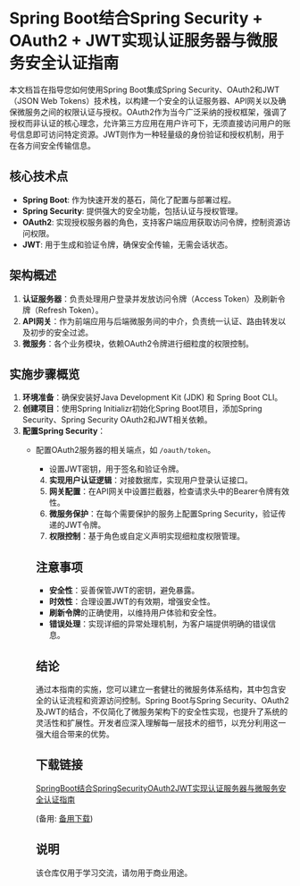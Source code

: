 # Spring Boot结合Spring Security + OAuth2 + JWT实现认证服务器与微服务安全认证指南

本文档旨在指导您如何使用Spring Boot集成Spring Security、OAuth2和JWT（JSON Web Tokens）技术栈，以构建一个安全的认证服务器、API网关以及确保微服务之间的权限认证与授权。OAuth2作为当今广泛采纳的授权框架，强调了授权而非认证的核心理念，允许第三方应用在用户许可下，无须直接访问用户的账号信息即可访问特定资源。JWT则作为一种轻量级的身份验证和授权机制，用于在各方间安全传输信息。

## 核心技术点

- **Spring Boot**: 作为快速开发的基石，简化了配置与部署过程。
- **Spring Security**: 提供强大的安全功能，包括认证与授权管理。
- **OAuth2**: 实现授权服务器的角色，支持客户端应用获取访问令牌，控制资源访问权限。
- **JWT**: 用于生成和验证令牌，确保安全传输，无需会话状态。

## 架构概述

1. **认证服务器**：负责处理用户登录并发放访问令牌（Access Token）及刷新令牌（Refresh Token）。
2. **API网关**：作为前端应用与后端微服务间的中介，负责统一认证、路由转发以及初步的安全过滤。
3. **微服务**：各个业务模块，依赖OAuth2令牌进行细粒度的权限控制。

## 实施步骤概览

1. **环境准备**：确保安装好Java Development Kit (JDK) 和 Spring Boot CLI。
2. **创建项目**：使用Spring Initializr初始化Spring Boot项目，添加Spring Security、Spring Security OAuth2和JWT相关依赖。
3. **配置Spring Security**：
   - 配置OAuth2服务器的相关端点，如 `/oauth/token`。
      - 设置JWT密钥，用于签名和验证令牌。
      4. **实现用户认证逻辑**：对接数据库，实现用户登录认证接口。
      5. **网关配置**：在API网关中设置拦截器，检查请求头中的Bearer令牌有效性。
      6. **微服务保护**：在每个需要保护的服务上配置Spring Security，验证传递的JWT令牌。
      7. **权限控制**：基于角色或自定义声明实现细粒度权限管理。

      ## 注意事项

      - **安全性**：妥善保管JWT的密钥，避免暴露。
      - **时效性**：合理设置JWT的有效期，增强安全性。
      - **刷新令牌**的正确使用，以维持用户体验和安全性。
      - **错误处理**：实现详细的异常处理机制，为客户端提供明确的错误信息。

      ## 结论

      通过本指南的实施，您可以建立一套健壮的微服务体系结构，其中包含安全的认证流程和资源访问控制。Spring Boot与Spring Security、OAuth2及JWT的结合，不仅简化了微服务架构下的安全性实现，也提升了系统的灵活性和扩展性。开发者应深入理解每一层技术的细节，以充分利用这一强大组合带来的优势。

      ## 下载链接
      [SpringBoot结合SpringSecurityOAuth2JWT实现认证服务器与微服务安全认证指南](https://pan.quark.cn/s/a5eaeb505b14) 

      (备用: [备用下载](https://pan.baidu.com/s/19s-fPMe3NUMqMgjnndkzCQ?pwd=1234))

      ## 说明

      该仓库仅用于学习交流，请勿用于商业用途。
